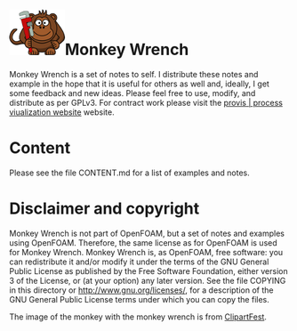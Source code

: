 # <img src="images/monkeyWrench.png">Monkey Wrench
Monkey Wrench is a set of notes to self. I distribute these notes and example in
the hope that it is useful for others as well and, ideally, I get some feedback
and new ideas. Please feel free to use, modify, and distribute as per GPLv3. For contract work please visit the [provis | process viualization website](http://www.process-visualization.com/) website.

# Content
Please see the file CONTENT.md for a list of examples and notes.

# Disclaimer and copyright
Monkey Wrench is not part of OpenFOAM, but a set of notes and examples using
OpenFOAM. Therefore, the same license as for OpenFOAM is used for Monkey Wrench.
Monkey Wrench is, as OpenFOAM, free software: you can redistribute it and/or
modify it under the terms of the GNU General Public License as published by the
Free Software Foundation, either version 3 of the License, or (at your option)
any later version. See the file COPYING in this directory or
http://www.gnu.org/licenses/, for a description of the GNU General Public
License terms under which you can copy the files.

The image of the monkey with the monkey wrench is from [ClipartFest](https://clipartfest.com/download/5f5dc4a50dd83f75fd32132e801de1f1766642bf.html).